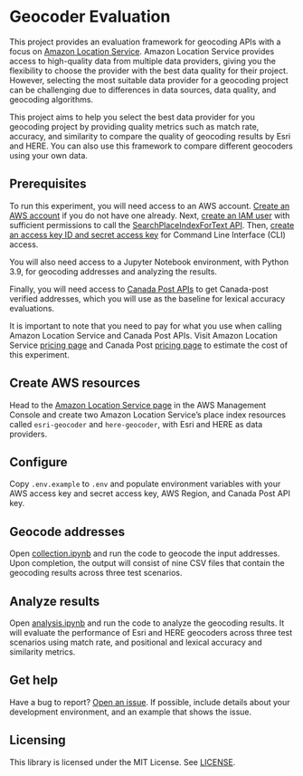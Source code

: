# Geocoder Evaluation

This project provides an evaluation framework for geocoding APIs with a focus on [Amazon Location Service](https://aws.amazon.com/location/). Amazon Location Service provides access to high-quality data from multiple data providers, giving you the flexibility to choose the provider with the best data quality for their project. However, selecting the most suitable data provider for a geocoding project can be challenging due to differences in data sources, data quality, and geocoding algorithms.

This project aims to help you select the best data provider for you geocoding project by providing quality metrics such as match rate, accuracy, and similarity to compare the quality of geocoding results by Esri and HERE. You can also use this framework to compare different geocoders using your own data.

## Prerequisites

To run this experiment, you will need access to an AWS account. [Create an AWS account](https://portal.aws.amazon.com/billing/signup?trk=f475171a-6e33-443e-a731-70b296aee356&sc_channel=el) if you do not have one already. Next, [create an IAM user](https://docs.aws.amazon.com/cli/latest/userguide/getting-started-prereqs.html#getting-started-prereqs-iam) with sufficient permissions to call the [SearchPlaceIndexForText API](https://docs.aws.amazon.com/location/latest/APIReference/API_SearchPlaceIndexForText.html). Then, [create an access key ID and secret access key](https://docs.aws.amazon.com/cli/latest/userguide/getting-started-prereqs.html#getting-started-prereqs-keys) for Command Line Interface (CLI) access.

You will also need access to a Jupyter Notebook environment, with Python 3.9, for geocoding addresses and analyzing the results.

Finally, you will need access to [Canada Post APIs](https://www.canadapost-postescanada.ca/ac/support/setup-guides/#create-an-api-key) to get Canada-post verified addresses, which you will use as the baseline for lexical accuracy evaluations.

It is important to note that you need to pay for what you use when calling Amazon Location Service and Canada Post APIs. Visit Amazon Location Service [pricing page](https://aws.amazon.com/location/pricing/) and Canada Post [pricing page](https://www.canadapost-postescanada.ca/ac/pricing/) to estimate the cost of this experiment.

## Create AWS resources

Head to the [Amazon Location Service page](https://console.aws.amazon.com/location/places/home) in the AWS Management Console and create two Amazon Location Service’s place index resources called `esri-geocoder` and `here-geocoder`, with Esri and HERE as data providers.

## Configure

Copy `.env.example` to `.env` and populate environment variables with your AWS access key and secret access key, AWS Region, and Canada Post API key.

## Geocode addresses

Open [collection.ipynb](collection.ipynb) and run the code to geocode the input addresses. Upon completion, the output will consist of nine CSV files that contain the geocoding results across three test scenarios.

## Analyze results

Open [analysis.ipynb](analysis.ipynb) and run the code to analyze the geocoding results. It will evaluate the performance of Esri and HERE geocoders across three test scenarios using match rate, and positional and lexical accuracy and similarity metrics.

## Get help

Have a bug to report? [Open an issue](https://github.com/mepa1363/geocoder-evaluation/issues/new). If possible, include details about your development environment, and an example that shows the issue.

## Licensing

This library is licensed under the MIT License. See [LICENSE](LICENSE).
